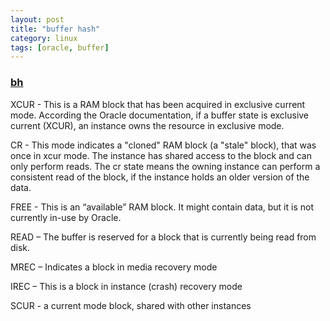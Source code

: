 ```yaml
---
layout: post
title: "buffer hash"
category: linux
tags: [oracle, buffer]
---
```


### [bh](https://oracle-abc.wikidot.com/x-bh)

XCUR - This is a RAM block that has been acquired in exclusive current mode. According the Oracle documentation, if a buffer state is exclusive current (XCUR), an instance owns the resource in exclusive mode.

CR - This mode indicates a "cloned" RAM block (a "stale" block), that was once in xcur mode. The instance has shared access to the block and can only perform reads. The cr state means the owning instance can perform a consistent read of the block, if the instance holds an older version of the data.

FREE - This is an “available” RAM block. It might contain data, but it is not currently in-use by Oracle.

READ – The buffer is reserved for a block that is currently being read from disk.

MREC – Indicates a block in media recovery mode

IREC – This is a block in instance (crash) recovery mode

SCUR - a current mode block, shared with other instances


